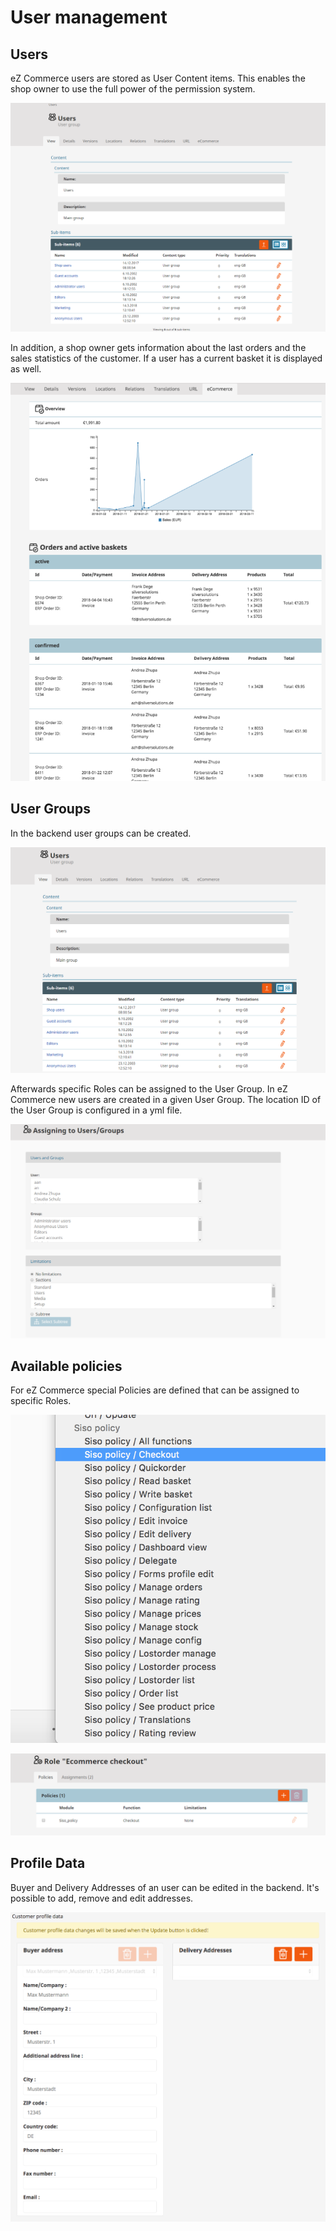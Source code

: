 # User management

## Users

eZ Commerce users are stored as User Content items. This enables the shop owner to use the full power of the permission system.

![](img/Users.png)

In addition, a shop owner gets information about the last orders and the sales statistics of the customer. If a user has a current basket it is displayed as well.

![](img/image2018-4-4_19-40-59.png)

## User Groups

In the backend user groups can be created.

![](img/User_groups.png)

Afterwards specific Roles can be assigned to the User Group. In eZ Commerce new users are created in a given User Group. The location ID of the User Group is configured in a yml file.

![](img/Assign_to_user.png)

## Available policies

For eZ Commerce special Policies are defined that can be assigned to specific Roles.

![](img/image2018-4-4_19-43-33.png)

![](img/Roles_policies.png)

## Profile Data
	
Buyer and Delivery Addresses of an user can be edited in the backend. It's possible to add, remove and edit addresses.

![](img/Bildschirmfoto_4.png)

